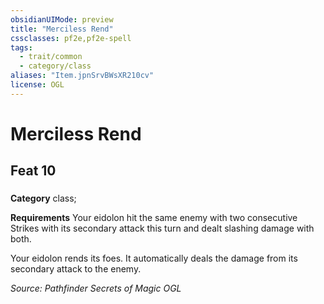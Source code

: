 ```yaml
---
obsidianUIMode: preview
title: "Merciless Rend"
cssclasses: pf2e,pf2e-spell
tags:
  - trait/common
  - category/class
aliases: "Item.jpnSrvBWsXR210cv"
license: OGL
---
```

# Merciless Rend
## Feat 10
### 

**Category** class; 




**Requirements** Your eidolon hit the same enemy with two consecutive Strikes with its secondary attack this turn and dealt slashing damage with both.

Your eidolon rends its foes. It automatically deals the damage from its secondary attack to the enemy.

*Source: Pathfinder Secrets of Magic*
*OGL*